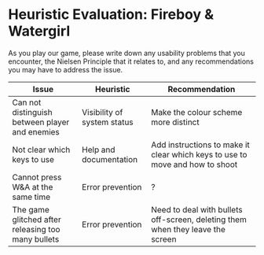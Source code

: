 # Heuristic Evaluation: Fireboy & Watergirl

As you play our game, please write down any usability problems that you encounter, the Nielsen Principle that it relates to, and any recommendations you may have to address the issue. 

| Issue | Heuristic | Recommendation |
| --- | --- | --- |
| Can not distinguish between player and enemies | Visibility of system status | Make the colour scheme more distinct |
| Not clear which keys to use | Help and documentation | Add instructions to make it clear which keys to use to move and how to shoot |
| Cannot press W&A at the same time | Error prevention | ? |
| The game glitched after releasing too many bullets | Error prevention | Need to deal with bullets off-screen, deleting them when they leave the screen |
